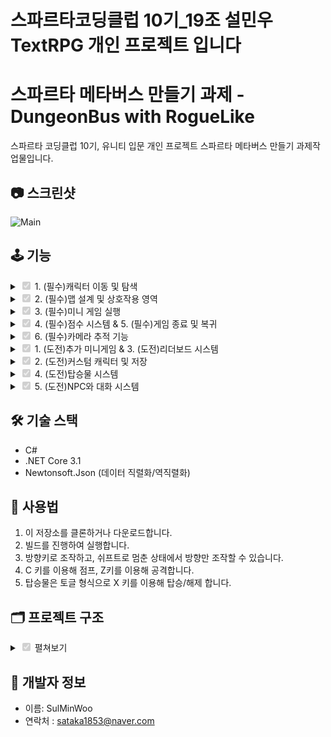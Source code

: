 # 스파르타코딩클럽 10기_19조 설민우 TextRPG 개인 프로젝트 입니다

# 스파르타 메타버스 만들기 과제 - DungeonBus with RogueLike

스파르타 코딩클럽 10기, 유니티 입문 개인 프로젝트 스파르타 메타버스 만들기 과제작업물입니다.

## 📷 스크린샷

![Main](https://github.com/user-attachments/assets/25fa942a-2b07-4b82-b491-630843dbf651)

## 🕹️ 기능
<details>
<summary><input type="checkbox" checked disabled> 1. (필수)캐릭터 이동 및 탐색 </summary>

![Move](https://github.com/user-attachments/assets/ea8d8f70-0d03-4c3a-8e1f-8bca2609c455)
  
![image](https://github.com/user-attachments/assets/c4de5105-adf8-4e1f-ba7a-4c055438d392)


```
void Update()
{
    switch (State)
    {
        case Define.State.Idle:
            UpdateIdle();
            break;
        case Define.State.Skill:
            UpdateSkill();
            break;

    }

    HandleAttackDelay();
}

private void FixedUpdate()
{
    switch (State)
    {
        case Define.State.Moving:
            UpdateMoving();
            break;
        case Define.State.Knockback:
            UpdateKnockBack();
            break;
    }

    // 점프 관련연산
    UpdateJump();
}
```
- 뉴 인풋 시스템을 이용하여 입력을 받았습니다.
- BaseController -> PlayerController를 이용하여 State로 입력을 받아 움직임을 내보냅니다.
- 점프는 실제 Player 최상위 객체가 아닌, 내부의 Sprite를 가진 게임 오브젝트를 위로 올리고 내리는, 가상의 중력을 이용한 점프로 구현했습니다.
- 방향키를 이용해 움직이고, 이때 쉬프트키를 누르면 제자리에서 방향만을 지정할 수 있습니다. 이 바라보는 방향은 빨간색 화살표로 표기됩니다.
- Z키를 누르면 해당 방향으로 공격을 발사합니다.
- C키를 누르면 점프합니다.

</details>

<details>
<summary><input type="checkbox" checked disabled> 2. (필수)맵 설계 및 상호작용 영역 </summary>
  
![Map](https://github.com/user-attachments/assets/85934a47-9b2f-463f-b250-102e99f1c30e)

  ```
using System.Collections;
using System.Collections.Generic;
using UnityEngine;
using UnityEngine.SceneManagement;
public class Door : MonoBehaviour, ITimeTriggerable
{
    [SerializeField]
    private string _targetScene;
    [SerializeField]
    private float _waitTime = 1.0f;
    [SerializeField]
    private Transform _pivot;

    //같은 씬에서 이동할때
    public bool isMoveInSameScene =false;
    [SerializeField]
    private Transform targetPositon;
    [SerializeField]
    private GameObject targetPivot;
    CameraManager _camera;
    private void Awake()
    {
        _camera = Camera.main.GetComponent<CameraManager>();
    }
    private void OnTriggerEnter2D(Collider2D collision)
    {
        if (collision.CompareTag("Player"))
        {
            RoomController controller = collision.GetComponent<RoomController>();
            controller.StartTriggerCountdown(this,_waitTime, _pivot.position);
        }
    }
    private void OnTriggerExit2D(Collider2D collision)
    {
        if (collision.CompareTag("Player"))
        {
            RoomController controller = collision.GetComponent<RoomController>();
            controller.CancelTriggerCountdown();
        }
    }

    // 콜백으로 호출되는 메서드
    public  void OnTriggerTimeComplete()
    {
        if(!isMoveInSameScene)
            SceneManager.LoadScene(_targetScene);
        else
        {
            _camera.ChangePivot(targetPivot);
            LobbyScene.Instance.StartLogueGame(targetPositon);
        }
    }
}
```
- 기존의 원거리 무기를 이용해 상호작용 할 수 있는 투사체를 만들었습니다.
- 대화기능을 가진 NPC는 투사체에 맞으면 대사를 말합니다.
- 씬 전환을 Door 스크립트를 통해 구현했고 ProgressBar 기능을 추가하여 머리 위에 진행도를 표현 할 수 있도록 했습니다.

</details>

  
<details>
<summary><input type="checkbox" checked disabled> 3. (필수)미니 게임 실행</summary>
  
![Mini](https://github.com/user-attachments/assets/78835607-38bc-4f53-998b-9fde144006b4)

- 기존에 작업했던 플래피 버그 미니게임을 연결

</details>

<details>
<summary><input type="checkbox" checked disabled> 4. (필수)점수 시스템 & 5. (필수)게임 종료 및 복귀 </summary>

![Load](https://github.com/user-attachments/assets/9d4f1730-be93-45fb-aa33-45af7a122dde)


```
using System.Collections;
using System.Collections.Generic;
using TMPro;
using UnityEngine;

public class ScoreBoard : MonoBehaviour
{
    [SerializeField]
    private string _scoreName;
    [SerializeField]
    private TextMeshProUGUI _scoreTxt;
    private void Awake()
    {
        LobbyScene.OnScoreUpdate += UpdateScoreBoard;
    }

    public void UpdateScoreBoard()
    {
        _scoreTxt.text = PlayerPrefs.GetInt(_scoreName, 0).ToString();
    }
}


```
- playerprefs 를 이용해서 점수를 저장하고 불러오는 것으로 미니게임 점수를 저장하고, 이를 이벤트 패턴을 이용해서 점수 갱신을 진행 했습니다.


</details>


<details>
<summary><input type="checkbox" checked disabled> 6. (필수)카메라 추적 기능 </summary>

![Cam](https://github.com/user-attachments/assets/ebfae8c7-9462-43c0-a51f-250ad2af81e3)

```

using System.Collections;
using System.Collections.Generic;
using UnityEngine;

public class CameraManager : MonoBehaviour
{
    [SerializeField]
    private Transform target;
    [SerializeField]
    private float lerpSpeed = 5f;
    [SerializeField]
    private Vector3 offset;

    [SerializeField]
    private GameObject cameraPivot;
    private float  minX = 0;
    private float  maxX = 0;
    private float  minY = 0;
    private float  maxY = 0;

    public bool isFixedY = false;

    private void Awake()
    {
        ChangePivot();
    }
    public void ChangePivot(GameObject targetPivot = null)
    {
        if(targetPivot == null)
        {
            cameraPivot = LobbyScene.Instance.baseMap;
        }
        else
        {
            cameraPivot = targetPivot;
        }


        // 카메라 경계 지정 함수, 추후 별도의 함수로 만들어야함
        // 맵로드 이후 피벗 설정
        if (cameraPivot != null)
        {
            GameObject leftUpPivot = cameraPivot.transform.GetChild(0).gameObject;
            GameObject rightDownPivot = cameraPivot.transform.GetChild(1).gameObject;

            float camHalfHeight = Camera.main.orthographicSize;
            float camHalfWidth = camHalfHeight * ((float)Screen.width / Screen.height);


            minX = leftUpPivot.transform.position.x + camHalfWidth;
            maxX = rightDownPivot.transform.position.x - camHalfWidth;
            minY = rightDownPivot.transform.position.y + camHalfHeight;
            maxY = leftUpPivot.transform.position.y - camHalfHeight;
        }
    }

    private void LateUpdate()
    {
        if (target == null) return;

        Vector3 destinationPosition = target.position + offset;
        Vector3 lerpPosition = Vector3.Lerp(transform.position, destinationPosition,
            lerpSpeed * Time.deltaTime);

        if (cameraPivot != null)
        {
            lerpPosition.x = Mathf.Clamp(lerpPosition.x, minX, maxX);
            lerpPosition.y = Mathf.Clamp(lerpPosition.y, minY, maxY);
        }

        if(!isFixedY)
            transform.position = lerpPosition;
        else
            transform.position = new Vector3(lerpPosition.x, transform.position.y, transform.position.z);
    }
}

```
- 카메라는 Lerp를 통해서 부드럽게 플레이어를 추적합니다.
- 이때 맵에 붙어있는 2개의 피벗을 통해 각자의 최대값, 최소값을 확인합니다.
- 해당 범위 내에서만 카메라가 이동하게 됩니다.

</details>

<details>
<summary><input type="checkbox" checked disabled> 1. (도전)추가 미니게임 &  3. (도전)리더보드 시스템 </summary>

![Rogue](https://github.com/user-attachments/assets/311b0f69-8849-4b3d-8e3e-8410ef6bd3ae)

![image](https://github.com/user-attachments/assets/1c6e18df-8e62-4c88-a7f2-a7174b646587)

- 기존의 탑다운 슈팅게임의 요소를 가져와 간단한 로그라이크 게임을 만들었습니다.
- 라운드가 시작되면 적이 나타나고 -> 적을 모두 처치하면 보상이 등장합니다. -> 다시 문을 통해서 나가면 다음 라운드가 시작됩니다.
- 최대 라운드를 최대 점수로 저장하여 UI 로 보여주게 됩니다.
- 보상은 체력증가, 투사체 증가, 공격력 증가, 이동속도 증가의 4가지 입니다.
- 또한 PlayerPrebs를 이용하여 리더보드 시스템을 만들었습니다.

</details>

<details>
<summary><input type="checkbox" checked disabled> 2. (도전)커스텀 캐릭터 및 저장 </summary>

![Change](https://github.com/user-attachments/assets/626bac43-ea04-4898-b348-f6d03fdad6d8)

```
using System.Collections;
using System.Collections.Generic;
using System.IO;
using System.Linq;
using UnityEngine;
using UnityEngine.AddressableAssets;
using UnityEngine.ResourceManagement.AsyncOperations;

public class DataManager : MonoBehaviour
{
    public static DataManager instance;

    private void Awake()
    {
        if (instance == null)
            instance = this;
    }

    public void Save(string[] animatorAddresses, string savePath)
    {
        var dataList = new AnimatorSaveDataList();

        foreach (var addr in animatorAddresses)
            dataList.animators.Add(new AnimatorSaveData { animatorAddress = addr });

        string json = JsonUtility.ToJson(dataList, true);
        File.WriteAllText(savePath, json);
    }

    public string[] Load(Animator[] targetAnimators, string savePath)
    {
        if (!File.Exists(savePath))
        {
            Debug.LogWarning("저장 파일이 없습니다.");
            return null;
        }

        string json = File.ReadAllText(savePath);
        var dataList = JsonUtility.FromJson<AnimatorSaveDataList>(json);

        if (dataList.animators.Count != targetAnimators.Length)
        {
            Debug.LogError("Animator 개수 불일치");
            return null;
        }

        for (int i = 0; i < dataList.animators.Count; i++)
        {
            string addr = dataList.animators[i].animatorAddress;
            var animator = targetAnimators[i];

            Addressables.LoadAssetAsync<RuntimeAnimatorController>(addr).Completed += handle =>
            {
                if (handle.Status == AsyncOperationStatus.Succeeded)
                    animator.runtimeAnimatorController = handle.Result;
                else
                    Debug.LogError($"Animator {i} 로드 실패: {addr}");
            };
        }

        // 주소만 추출해서 반환
        return dataList.animators.Select(a => a.animatorAddress).ToArray();
    }
}


```

- 상호작용시 캐릭터의 런타임 애니메이터 컨트롤러를 교체하는 방식으로 구현했습니다
- 또한 이 변경을 Adressable 과 Json 을 이용해 저장했습니다.

</details>

<details>
<summary><input type="checkbox" checked disabled> 4. (도전)탑승물 시스템 </summary>

![image](https://github.com/user-attachments/assets/dabcc51d-f3f2-48e4-bccb-c20826fa90ed)


```
    void OnRide(InputValue inputValue)
    {
        if (_rideSpriteRenderer.gameObject.activeSelf == false)
        {
            _mainSpriteRenderer.transform.localPosition = _ridePivot;
            _weaponPivot.transform.localPosition = _ridePivot;
            _rideSpriteRenderer.gameObject.SetActive(true);
            //이동속도 증감 부분. 추후 개선 필요
            _resourceController.UpdateSpeend(_rideSpeed);
        }
        else
        {
            _mainSpriteRenderer.transform.localPosition = Vector3.zero;
            _weaponPivot.transform.localPosition = Vector3.zero;
            _rideSpriteRenderer.gameObject.SetActive(false);
            _resourceController.UpdateSpeend(-_rideSpeed);
        }
    }

```
- 탑승물은 x 버튼을 이용하여 탑승/해제하고, 이동속도가 증가하도록 설정했습니다.
- 추가적인 작업이 들어간다면 탑승물을 고르고 선택할 수 있는 부분, 능력치 자체를 탑승물 내부에 넣어두는 방식 사용 등이 있어 보입니다.

</details>

<details>
<summary><input type="checkbox" checked disabled> 5. (도전)NPC와 대화 시스템 </summary>

![ezgif-2d6f5a23c610da](https://github.com/user-attachments/assets/7e8908fc-8b0f-4371-be9d-bd83a2b37fd6)

![image](https://github.com/user-attachments/assets/e04d6ac8-63bb-4e9c-b723-46e84d85893f)

```
using System.Collections.Generic;
using UnityEngine;

[System.Serializable]
public class DialogueEntry
{
    public string key;
    [TextArea]
    public string text;
}

[CreateAssetMenu(menuName = "Data/NPCDialogue")]
public class DialogueData : ScriptableObject
{
    public string npcId;
    public List<DialogueEntry> data;
}


```
- 상호작용에 Scriptable을 이용하여 저장된 대사를 출력하도록 구성했습니다.

</details>

## 🛠️ 기술 스택

- C#
- .NET Core 3.1
- Newtonsoft.Json (데이터 직렬화/역직렬화)

## 🧙 사용법

1. 이 저장소를 클론하거나 다운로드합니다.
2. 빌드를 진행하여 실행합니다.
3. 방향키로 조작하고, 쉬프트로 멈춘 상태에서 방향만 조작할 수 있습니다.
4. C 키를 이용해 점프, Z키를 이용해 공격합니다.
5. 탑승물은 토글 형식으로 X 키를 이용해 탑승/해제 합니다.

## 🗂️ 프로젝트 구조
<details>
<summary><input type="checkbox" checked disabled> 펼쳐보기 </summary>

```
TextRpg/
├── Data/
│   ├── DataManager.cs
│   ├── DialogueData.cs
│   ├── PlayerData.cs
│
├── Database/
│   └── SlotDataManager.cs
│
├── GameLogic/
│   ├── Creature/
│   │   ├── Enemy/
│   │   │   ├── EnemyController.cs
│   │   │   └── EnemyStatHandler.cs
│   │   ├── Player/
│   │   │   ├── PlayerController.cs
│   │   │   ├── PlayerStatHandler.cs
│   │   │   └── RoomController.cs
│   │   ├── BaseController.cs
│   │   ├── ResourceController.cs
│   │   └── StatHandler.cs
│   │
│   ├── NPC/
│   │   ├── BaseNpc.cs
│   │   ├── ChangePlayerNpc.cs
│   │   ├── DialogueNpc.cs
│   │   ├── MiniGameNpc.cs
│   │   ├── NpcDialogueController.cs
│   │   └── RogueNpc.cs
│   │
│   ├── Weapon/
│   │   ├── InteractiveController.cs
│   │   ├── ProjectileController.cs
│   │   ├── RangeAttackController.cs
│   │   ├── RangeWeaponHandler.cs
│   │   └── WeaponHandler.cs
│
├── Manager/
│   ├── CameraManager.cs
│   └── RoundManager.cs
│
├── Map/
│   ├── Door.cs
│   ├── ITimeTriggerable.cs
│   ├── ScoreBoard.cs
│   ├── Result.cs
│   ├── ResultAttack.cs
│   ├── ResultHealth.cs
│   ├── ResultProjectileCount.cs
│   ├── ResultSpeed.cs
│   └── RogueDoor.cs
│
├── Scene/
│   ├── LobbyScene.cs
│   └── LogueGameScene.cs
│
├── MiniGame/
│   ├── Player/
│   │   └── Player.cs
│   ├── UI/
│   │   └── MiniGameUI.cs
│   ├── Wall/
│   │   ├── BgLooper.cs
│   │   └── Obstacle.cs
│   └── MiniGameScene.cs
│
├── Utils/
│   └── Define.cs

```
</details>


## 🙋 개발자 정보

- 이름: SulMinWoo
- 연락처 : sataka1853@naver.com
